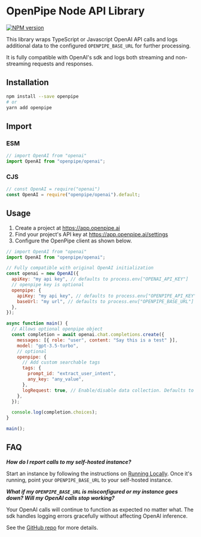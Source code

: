 # OpenPipe Node API Library

[![NPM version](https://img.shields.io/npm/v/openpipe.svg)](https://npmjs.org/package/openpipe)

This library wraps TypeScript or Javascript OpenAI API calls and logs additional data to the configured `OPENPIPE_BASE_URL` for further processing.

It is fully compatible with OpenAI's sdk and logs both streaming and non-streaming requests and responses.

<!-- To learn more about using OpenPipe, check out our [Documentation](https://docs.openpipe.ai/docs/api). -->

## Installation

```sh
npm install --save openpipe
# or
yarn add openpipe
```

## Import

### ESM

```js
// import OpenAI from "openai"
import OpenAI from "openpipe/openai";
```

### CJS

```js
// const OpenAI = require("openai")
const OpenAI = require("openpipe/openai").default;
```

## Usage

1. Create a project at https://app.openpipe.ai
2. Find your project's API key at https://app.openpipe.ai/settings
3. Configure the OpenPipe client as shown below.

```js
// import OpenAI from "openai"
import OpenAI from "openpipe/openai";

// Fully compatible with original OpenAI initialization
const openai = new OpenAI({
  apiKey: "my api key", // defaults to process.env["OPENAI_API_KEY"]
  // openpipe key is optional
  openpipe: {
    apiKey: "my api key", // defaults to process.env["OPENPIPE_API_KEY"]
    baseUrl: "my url", // defaults to process.env["OPENPIPE_BASE_URL"] or https://app.openpipe.ai/api/v1 if not set
  },
});

async function main() {
  // Allows optional openpipe object
  const completion = await openai.chat.completions.create({
    messages: [{ role: "user", content: "Say this is a test" }],
    model: "gpt-3.5-turbo",
    // optional
    openpipe: {
      // Add custom searchable tags
      tags: {
        prompt_id: "extract_user_intent",
        any_key: "any_value",
      },
      logRequest: true, // Enable/disable data collection. Defaults to true.
    },
  });

  console.log(completion.choices);
}

main();
```

## FAQ

<b><i>How do I report calls to my self-hosted instance?</i></b>

Start an instance by following the instructions on [Running Locally](https://github.com/OpenPipe/OpenPipe#running-locally). Once it's running, point your `OPENPIPE_BASE_URL` to your self-hosted instance.

<b><i>What if my `OPENPIPE_BASE_URL` is misconfigured or my instance goes down? Will my OpenAI calls stop working?</i></b>

Your OpenAI calls will continue to function as expected no matter what. The sdk handles logging errors gracefully without affecting OpenAI inference.

See the [GitHub repo](https://github.com/OpenPipe/OpenPipe) for more details.
